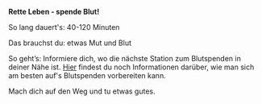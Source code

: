 **Rette Leben - spende Blut!**

So lang dauert's: 40-120 Minuten

Das brauchst du: etwas Mut und Blut

So geht’s: Informiere dich, wo die nächste Station zum Blutspenden in deiner Nähe ist.
[Hier](https://blog.blutspende.de/beitraege/blog/das-erste-mal-zur-blutspende-mit-diesen-tipps-gehen-sie-perfekt-vorbereitet-zu-ihrem-termin) findest du noch Informationen darüber, wie man sich am besten auf's Blutspenden vorbereiten kann.

Mach dich auf den Weg und tu etwas gutes.
